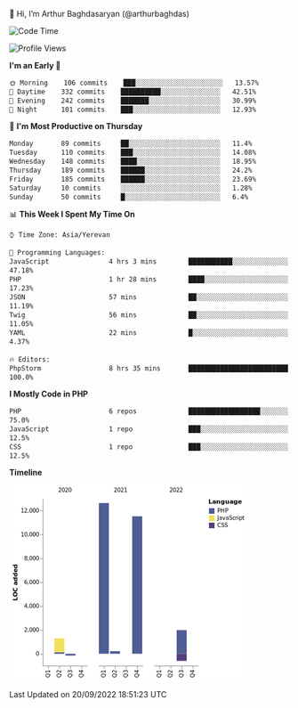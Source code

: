 👋 Hi, I’m Arthur Baghdasaryan (@arthurbaghdas)


<!--START_SECTION:waka-->
![Code Time](http://img.shields.io/badge/Code%20Time-275%20hrs%2017%20mins-blue)

![Profile Views](http://img.shields.io/badge/Profile%20Views-0-blue)

**I'm an Early 🐤** 

```text
🌞 Morning    106 commits    ███░░░░░░░░░░░░░░░░░░░░░░   13.57% 
🌆 Daytime    332 commits    ██████████░░░░░░░░░░░░░░░   42.51% 
🌃 Evening    242 commits    ███████░░░░░░░░░░░░░░░░░░   30.99% 
🌙 Night      101 commits    ███░░░░░░░░░░░░░░░░░░░░░░   12.93%

```
📅 **I'm Most Productive on Thursday** 

```text
Monday       89 commits     ██░░░░░░░░░░░░░░░░░░░░░░░   11.4% 
Tuesday      110 commits    ███░░░░░░░░░░░░░░░░░░░░░░   14.08% 
Wednesday    148 commits    ████░░░░░░░░░░░░░░░░░░░░░   18.95% 
Thursday     189 commits    ██████░░░░░░░░░░░░░░░░░░░   24.2% 
Friday       185 commits    ██████░░░░░░░░░░░░░░░░░░░   23.69% 
Saturday     10 commits     ░░░░░░░░░░░░░░░░░░░░░░░░░   1.28% 
Sunday       50 commits     █░░░░░░░░░░░░░░░░░░░░░░░░   6.4%

```


📊 **This Week I Spent My Time On** 

```text
⌚︎ Time Zone: Asia/Yerevan

💬 Programming Languages: 
JavaScript               4 hrs 3 mins        ███████████░░░░░░░░░░░░░░   47.18% 
PHP                      1 hr 28 mins        ████░░░░░░░░░░░░░░░░░░░░░   17.23% 
JSON                     57 mins             ██░░░░░░░░░░░░░░░░░░░░░░░   11.19% 
Twig                     56 mins             ██░░░░░░░░░░░░░░░░░░░░░░░   11.05% 
YAML                     22 mins             █░░░░░░░░░░░░░░░░░░░░░░░░   4.37%

🔥 Editors: 
PhpStorm                 8 hrs 35 mins       █████████████████████████   100.0%

```

**I Mostly Code in PHP** 

```text
PHP                      6 repos             ██████████████████░░░░░░░   75.0% 
JavaScript               1 repo              ███░░░░░░░░░░░░░░░░░░░░░░   12.5% 
CSS                      1 repo              ███░░░░░░░░░░░░░░░░░░░░░░   12.5%

```


**Timeline**

![Chart not found](https://raw.githubusercontent.com/arthurbaghdas/arthurbaghdas/main/charts/bar_graph.png) 


 Last Updated on 20/09/2022 18:51:23 UTC
<!--END_SECTION:waka-->
